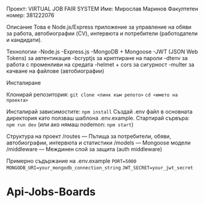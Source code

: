 Проект: VIRTUAL JOB FAIR SYSTEM
Име: Мирослав Маринов
Факултетен номер: 381222076

Описание
Това е Node.js/Express приложение за управление на обяви за работа, автобиографии (CV), интервюта и потребители (работодатели и кандидати).

Технологии
-Node.js
-Express.js
-MongoDB + Mongoose
-JWT (JSON Web Tokens) за автентикация
-bcryptjs за криптиране на пароли
-dtenv за работа с променливи на средата
-helmet + cors за сигурност
-multer за качване на файлове (автобиографии)

Инсталиране

Клонирай репозитория:
```git clone <линк към репото>```
```cd <името на проекта>```

Инсталирай зависимостите:
```npm install```
Създай .env файл в основната директория като ползваш шаблона .env.example.
Стартирай сървъра:
```npm run dev```
(или ако нямаш nodemon: ```npm start```)

Структура на проект
/routes — Пътища за потребители, обяви, автобиографии, интервюта и статистики
/models — Mongoose модели
/middleware — Междинен слой за защита (auth middleware)

Примерно съдържание на .env.example
```PORT=5000```
```MONGODB_URI=your_mongodb_connection_string```
```JWT_SECRET=your_jwt_secret```



# Api-Jobs-Boards
